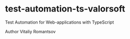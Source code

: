 # test-automation-ts-valorsoft
Test Automation for Web-applications with TypeScript

Author Vitaliy Romantsov